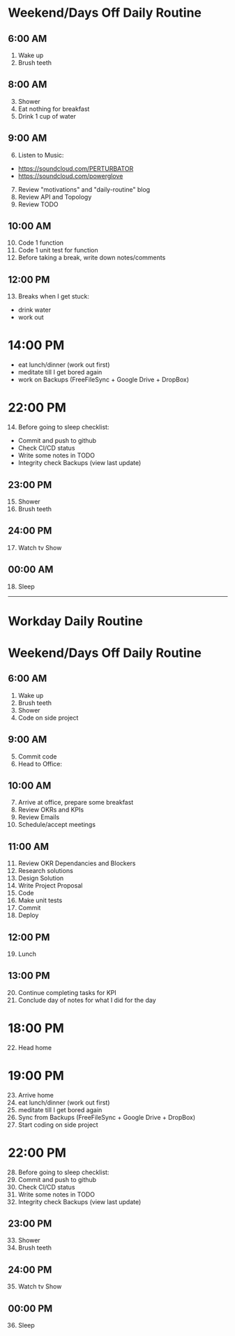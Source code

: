 # Weekend/Days Off Daily Routine
## 6:00 AM
1. Wake up
2. Brush teeth
## 8:00 AM
3. Shower
4. Eat nothing for breakfast
5. Drink 1 cup of water
## 9:00 AM
6. Listen to Music:
- https://soundcloud.com/PERTURBATOR
- https://soundcloud.com/powerglove
7. Review "motivations" and "daily-routine" blog
8. Review API and Topology
9. Review TODO
## 10:00 AM
10. Code 1 function
11. Code 1 unit test for function
12. Before taking a break, write down notes/comments
## 12:00 PM
13. Breaks when I get stuck:
- drink water
- work out
# 14:00 PM
- eat lunch/dinner (work out first)
- meditate till I get bored again
- work on Backups (FreeFileSync + Google Drive + DropBox)
# 22:00 PM
14. Before going to sleep checklist:
- Commit and push to github
- Check CI/CD status
- Write some notes in TODO
- Integrity check Backups (view last update)
## 23:00 PM
15. Shower
16. Brush teeth
## 24:00 PM
17. Watch tv Show
## 00:00 AM
18. Sleep

----

# Workday Daily Routine
# Weekend/Days Off Daily Routine
## 6:00 AM
1. Wake up
2. Brush teeth
3. Shower
4. Code on side project
## 9:00 AM
5. Commit code
6. Head to Office:
## 10:00 AM
7. Arrive at office, prepare some breakfast
8. Review OKRs and KPIs
9. Review Emails
10. Schedule/accept meetings
## 11:00 AM
11. Review OKR Dependancies and Blockers
12. Research solutions
13. Design Solution
14. Write Project Proposal
15. Code
16. Make unit tests
17. Commit
18. Deploy 
## 12:00 PM
19. Lunch
## 13:00 PM
20. Continue completing tasks for KPI
21. Conclude day of notes for what I did for the day
# 18:00 PM
22. Head home
# 19:00 PM
23. Arrive home
24. eat lunch/dinner (work out first)
25. meditate till I get bored again
26. Sync from Backups (FreeFileSync + Google Drive + DropBox)
27. Start coding on side project
# 22:00 PM
28. Before going to sleep checklist:
29. Commit and push to github
30. Check CI/CD status
31. Write some notes in TODO
32. Integrity check Backups (view last update)
## 23:00 PM
33. Shower
34. Brush teeth
## 24:00 PM
35. Watch tv Show
## 00:00 PM
36. Sleep